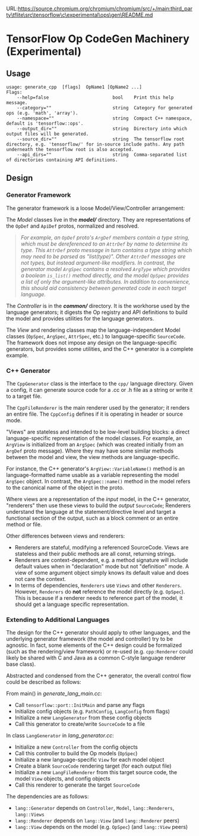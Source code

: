 URL:https://source.chromium.org/chromium/chromium/src/+/main:third_party\tflite\src\tensorflow\c\experimental\ops\gen\README.md
# TensorFlow Op CodeGen Machinery (Experimental)

## Usage

```
usage: generate_cpp  [flags]  OpName1 [OpName2 ...]
Flags:
    --help=false                        bool    Print this help message.
    --category=""                       string  Category for generated ops (e.g. 'math', 'array').
    --namespace=""                      string  Compact C++ namespace, default is 'tensorflow::ops'.
    --output_dir=""                     string  Directory into which output files will be generated.
    --source_dir=""                     string  The tensorflow root directory, e.g. 'tensorflow/' for in-source include paths. Any path underneath the tensorflow root is also accepted.
    --api_dirs=""                       string  Comma-separated list of directories containing API definitions.
```

## Design

### Generator Framework

The generator framework is a loose Model/View/Controller arrangement:

The *Model* classes live in the ***model/*** directory. They are representations
of the `OpDef` and `ApiDef` protos, normalized and resolved.

> _For example, an `OpDef` proto's `ArgDef` members contain a type string, which
> must be dereferenced to an `AttrDef` by name to determine its type. This
> `AttrDef` proto message in turn contains a type string which may need to be
> parsed as "list(type)". Other `AttrDef` messages are not types, but instead
> argument-like modifiers. In contrast, the generator model `ArgSpec` contains a
> resolved `ArgType` which provides a boolean `is_list()` method directly, and
> the model `OpSpec` provides a list of only the argument-like attributes. In
> addition to convenience, this should aid consistency between generated code in
> each target language._

The *Controller* is in the ***common/*** directory. It is the workhorse used by
the language generators; it digests the Op registry and API definitions to build
the model and provides utilities for the language generators.

The *View* and rendering classes map the language-independent Model classes
(`OpSpec`, `ArgSpec`, `AttrSpec`, etc.) to language-specific `SourceCode`. The
framework does not impose any design on the language-specific generators, but
provides some utilities, and the C++ generator is a complete example.

### C++ Generator

The `CppGenerator` class is the interface to the `cpp/` language directory.
Given a config, it can generate source code for a .cc or .h file as a string or
write it to a target file.

The `CppFileRenderer` is the main renderer used by the generator; it renders an
entire file. The `CppConfig` defines if it is operating in header or source
mode.

"Views" are stateless and intended to be low-level building blocks: a direct
language-specific representation of the model classes. For example, an `ArgView`
is initialized from an `ArgSpec` (which was created initially from an `ArgDef`
proto message). Where they may have some similar methods between the model and
view, the view methods are language-specific.

For instance, the C++ generator's `ArgView::VariableName()` method is an
language-formatted name usable as a variable representing the model `ArgSpec`
object. In contrast, the `ArgSpec::name()` method in the model refers to the
canonical name of the object in the proto.

Where views are a representation of the *input* model, in the C++ generator,
"renderers" then use these views to build the *output* `SourceCode`; Renderers
understand the language at the statement/directive level and target a functional
section of the output, such as a block comment or an entire method or file.

Other differences between views and renderers:

*   Renderers are stateful, modifying a referenced SourceCode. Views are
    stateless and their public methods are all const, returning strings.
*   Renderers are context-dependent, e.g. a method signature will include
    default values when in "declaration" mode but not "definition" mode. A view
    of some argument object simply knows its default value and does not care the
    context.
*   In terms of dependencies, `Renderers` use `Views` and other `Renderers`.
    However, `Renderers` do **not** reference the model directly (e.g.
    `OpSpec`). This is because if a renderer needs to reference part of the
    model, it should get a language specific representation.

### Extending to Additional Languages

The design for the C++ generator should apply to other languages, and the
underlying generator framework (the model and controller) try to be agnostic. In
fact, some elements of the C++ design could be formalized (such as the
rendering/view framework) or re-used (e.g. `cpp:Renderer` could likely be shared
with C and Java as a common C-style language renderer base class).

Abstracted and condensed from the C++ generator, the overall control flow could
be described as follows:

From main() in *generate_lang_main.cc*:

*   Call `tensorflow::port::InitMain` and parse any flags
*   Initialize config objects (e.g. `PathConfig`, `LangConfig` from flags)
*   Initialize a new `LangGenerator` from these config objects
*   Call this generator to create/write `SourceCode` to a file

In class `LangGenerator` in *lang_generator.cc*:

*   Initialize a new `Controller` from the config objects
*   Call this controller to build the Op models (`OpSpec`)
*   Initialize a new language-specific `View` for each model object
*   Create a blank `SourceCode` rendering target (for each output file)
*   Initialize a new `LangFileRenderer` from this target source code, the model
    `View` objects, and config objects
*   Call this renderer to generate the target `SourceCode`

The dependencies are as follows:

*   `lang::Generator` depends on `Controller`, `Model`, `lang::Renderers`,
    `lang::Views`
*   `lang::Renderer` depends on `lang::View` (and `lang::Renderer` peers)
*   `lang::View` depends on the model (e.g. `OpSpec`) (and `lang::View` peers)
